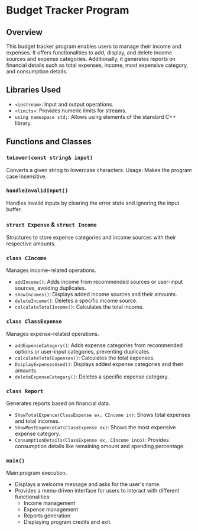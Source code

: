 # Budget Tracker Program

## Overview

This budget tracker program enables users to manage their income and expenses. It offers functionalities to add, display, and delete income sources and expense categories. Additionally, it generates reports on financial details such as total expenses, income, most expensive category, and consumption details.

## Libraries Used

- `<iostream>`: Input and output operations.
- `<limits>`: Provides numeric limits for streams.
- `using namespace std;`: Allows using elements of the standard C++ library.

## Functions and Classes

### `toLower(const string& input)`

Converts a given string to lowercase characters.
Usage: Makes the program case insensitive.

### `handleInvalidInput()`

Handles invalid inputs by clearing the error state and ignoring the input buffer.

### `struct Expense` & `struct Income`

Structures to store expense categories and income sources with their respective amounts.

### `class CIncome`

Manages income-related operations.
- `addIncome()`: Adds income from recommended sources or user-input sources, avoiding duplicates.
- `showIncomes()`: Displays added income sources and their amounts.
- `deleteIncome()`: Deletes a specific income source.
- `calculateTotalIncome()`: Calculates the total income.

### `class ClassExpense`

Manages expense-related operations.
- `addExpenseCategory()`: Adds expense categories from recommended options or user-input categories, preventing duplicates.
- `calculateTotalExpenses()`: Calculates the total expenses.
- `DisplayExpensesUsed()`: Displays added expense categories and their amounts.
- `deleteExpenseCategory()`: Deletes a specific expense category.

### `class Report`

Generates reports based on financial data.
- `ShowTotalExpence(ClassExpense ex, CIncome in)`: Shows total expenses and total incomes.
- `ShowMostExpenceCat(ClassExpense ex)`: Shows the most expensive expense category.
- `ConsumptionDetails(ClassExpense ex, CIncome inco)`: Provides consumption details like remaining amount and spending percentage.

### `main()`

Main program execution.
- Displays a welcome message and asks for the user's name.
- Provides a menu-driven interface for users to interact with different functionalities:
  - Income management
  - Expense management
  - Reports generation
  - Displaying program credits and exit.
